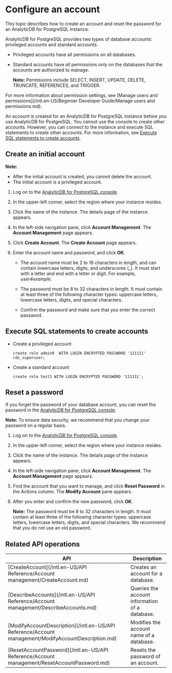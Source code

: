 # Configure an account

This topic describes how to create an account and reset the password for an AnalyticDB for PostgreSQL instance.

AnalyticDB for PostgreSQL provides two types of database accounts: privileged accounts and standard accounts.

-   Privileged accounts have all permissions on all databases.
-   Standard accounts have all permissions only on the databases that the accounts are authorized to manage.

    **Note:** Permissions include SELECT, INSERT, UPDATE, DELETE, TRUNCATE, REFERENCES, and TRIGGER.


For more information about permission settings, see [Manage users and permissions](/intl.en-US/Beginner Developer Guide/Manage users and permissions.md).

An account is created for an AnalyticDB for PostgreSQL instance before you use AnalyticDB for PostgreSQL. You cannot use the console to create other accounts. However, you can connect to the instance and execute SQL statements to create other accounts. For more information, see [Execute SQL statements to create accounts](#section_i3t_xe5_sfu).

## Create an initial account

**Note:**

-   After the initial account is created, you cannot delete the account.
-   The initial account is a privileged account.

1.  Log on to the [AnalyticDB for PostgreSQL console](https://gpdbnext.console.aliyun.com/gpdb/cn-hangzhou/list).

2.  In the upper-left corner, select the region where your instance resides.

3.  Click the name of the instance. The details page of the instance appears.

4.  In the left-side navigation pane, click **Account Management**. The **Account Management** page appears.

5.  Click **Create Account**. The **Create Account** page appears.

6.  Enter the account name and password, and click **OK**.

    -   The account name must be 2 to 16 characters in length, and can contain lowercase letters, digits, and underscores \(\_\). It must start with a letter and end with a letter or digit. For example, *user4example*.

    -   The password must be 8 to 32 characters in length. It must contain at least three of the following character types: uppercase letters, lowercase letters, digits, and special characters.

    -   Confirm the password and make sure that you enter the correct password.


## Execute SQL statements to create accounts

-   Create a privileged account

    ```
    create role admin0  WITH LOGIN ENCRYPTED PASSWORD '111111' rds_superuser;
    ```

-   Create a standard account

    ```
    create role test1 WITH LOGIN ENCRYPTED PASSWORD '111111';
    ```


## Reset a password

If you forget the password of your database account, you can reset the password in the [AnalyticDB for PostgreSQL console](https://gpdb.console.aliyun.com).

**Note:** To ensure data security, we recommend that you change your password on a regular basis.

1.  Log on to the [AnalyticDB for PostgreSQL console](https://gpdb.console.aliyun.com).

2.  In the upper-left corner, select the region where your instance resides.

3.  Click the name of the instance. The details page of the instance appears.

4.  In the left-side navigation pane, click **Account Management**. The **Account Management** page appears.

5.  Find the account that you want to manage, and click **Reset Password** in the Actions column. The **Modify Account** pane appears.

6.  After you enter and confirm the new password, click **OK**.

    **Note:** The password must be 8 to 32 characters in length. It must contain at least three of the following character types: uppercase letters, lowercase letters, digits, and special characters. We recommend that you do not use an old password.


## Related API operations

|API|Description|
|---|-----------|
|[CreateAccount](/intl.en-US/API Reference/Account management/CreateAccount.md)|Creates an account for a database.|
|[DescribeAccounts](/intl.en-US/API Reference/Account management/DescribeAccounts.md)|Queries the account information of a database.|
|[ModifyAccountDescription](/intl.en-US/API Reference/Account management/ModifyAccountDescription.md)|Modifies the account name of a database.|
|[ResetAccountPassword](/intl.en-US/API Reference/Account management/ResetAccountPassword.md)|Resets the password of an account.|

